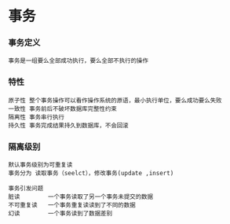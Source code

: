 # 事务

### 事务定义

```
事务是一组要么全部成功执行，要么全部不执行的操作
```

### 特性

```
原子性 整个事务操作可以看作操作系统的原语，最小执行单位，要么成功要么失败
一致性 事务前后不破坏数据库完整性约束
隔离性 事务串行执行
持久性 事务完成结果持久到数据库，不会回滚
```

### 隔离级别

```
默认事务级别为可重复读
事务分为 读取事务（seelct），修改事务(update ,insert)
```

```
事务引发问题
脏读        一个事务读取了另一个事务未提交的数据
不可重复读   一个事务重复读读到了不同的数据
幻读        一个事务读到了数据差别    
```

